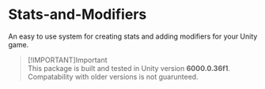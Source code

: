 # Stats-and-Modifiers
An easy to use system for creating stats and adding modifiers for your Unity game.

> [!IMPORTANT]Important<br/>
> This package is built and tested in Unity version **6000.0.36f1**. Compatability with older versions is not guarunteed.